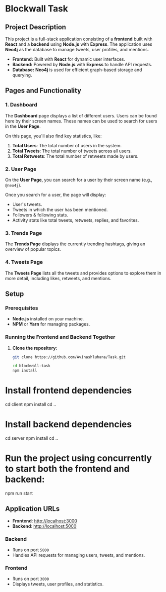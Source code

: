 # Blockwall Task

## Project Description

This project is a full-stack application consisting of a **frontend** built with **React** and a **backend** using **Node.js** with **Express**. The application uses **Neo4j** as the database to manage tweets, user profiles, and mentions.

- **Frontend:** Built with **React** for dynamic user interfaces.
- **Backend:** Powered by **Node.js** with **Express** to handle API requests.
- **Database:** **Neo4j** is used for efficient graph-based storage and querying.

## Pages and Functionality

### 1. Dashboard

The **Dashboard** page displays a list of different users. Users can be found here by their screen names. These names can be used to search for users in the **User Page**.

On this page, you'll also find key statistics, like:

1. **Total Users**: The total number of users in the system.
2. **Total Tweets**: The total number of tweets across all users.
3. **Total Retweets**: The total number of retweets made by users.

### 2. User Page

On the **User Page**, you can search for a user by their screen name (e.g., `@neo4j`).

Once you search for a user, the page will display:

- User's tweets.
- Tweets in which the user has been mentioned.
- Followers & following stats.
- Activity stats like total tweets, retweets, replies, and favorites.

### 3. Trends Page

The **Trends Page** displays the currently trending hashtags, giving an overview of popular topics.

### 4. Tweets Page

The **Tweets Page** lists all the tweets and provides options to explore them in more detail, including likes, retweets, and mentions.

## Setup

### Prerequisites

- **Node.js** installed on your machine.
- **NPM** or **Yarn** for managing packages.

### Running the Frontend and Backend Together

1. **Clone the repository:**

   ```bash
   git clone https://github.com/Avinashluhana/Task.git

   cd blockwall-task
   npm install
   ```

# Install frontend dependencies

cd client
npm install
cd ..

# Install backend dependencies

cd server
npm install
cd ..

# Run the project using concurrently to start both the frontend and backend:

npm run start

## Application URLs

- **Frontend**: [http://localhost:3000](http://localhost:3000)
- **Backend**: [http://localhost:5000](http://localhost:5000)

### Backend

- Runs on port `5000`
- Handles API requests for managing users, tweets, and mentions.

### Frontend

- Runs on port `3000`
- Displays tweets, user profiles, and statistics.
